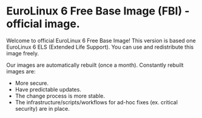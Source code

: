 # EuroLinux 6 Free Base Image (FBI) - official image.

Welcome to official EuroLinux 6 Free Base Image! This version is based one
EuroLinux 6 ELS (Extended Life Support). You can use and redistribute this
image freely.

Our images are automatically rebuilt (once a month). Constantly rebuilt images are:
- More secure.
- Have predictable updates. 
- The change process is more stable.
- The infrastructure/scripts/workflows for ad-hoc fixes (ex. critical security) are in place.
